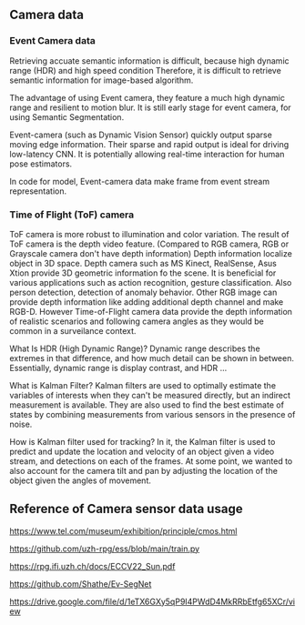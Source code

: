 ## Camera data 
### Event Camera data
Retrieving accuate semantic information is difficult, because high dynamic range (HDR) and high speed condition
Therefore, it is difficult to retrieve semantic information for image-based algorithm.

The advantage of using Event camera, they feature a much high dynamic range and resilient to motion blur. 
It is still early stage for event camera, for using Semantic Segmentation. 

Event-camera (such as  Dynamic Vision Sensor) quickly output sparse moving edge information.
Their sparse and rapid output is ideal for driving low-latency CNN. 
It is potentially allowing real-time interaction for human pose estimators. 

In code for model, Event-camera data make frame from event stream representation. 


### Time of Flight (ToF) camera 
ToF camera is more robust to illumination and color variation. 
The result of ToF camera is the depth video feature. (Compared to RGB camera, RGB or Grayscale camera don't have depth information)
Depth information localize object in 3D space.
Depth camera such as MS Kinect, RealSense, Asus Xtion provide 3D geometric information fo the scene. 
It is beneficial for various applications such as action recognition, gesture classification. Also person detection, detection of anomaly behavior. 
Other RGB image can provide depth information like adding additional depth channel and make RGB-D. 
However Time-of-Flight camera data provide the depth information of realistic scenarios and following camera angles as they would be common in a surveilance context.

What Is HDR (High Dynamic Range)? 
Dynamic range describes the extremes in that difference, and how much detail can be shown in between. Essentially, dynamic range is display contrast, and HDR ...

What is Kalman Filter? 
Kalman filters are used to optimally estimate the variables of interests when they can't be measured directly, but an indirect measurement is available. 
They are also used to find the best estimate of states by combining measurements from various sensors in the presence of noise.

How is Kalman filter used for tracking?
In it, the Kalman filter is used to predict and update the location and velocity of an object given a video stream, and detections on each of the frames. At some point, we wanted to also account for the camera tilt and pan by adjusting the location of the object given the angles of movement.


## Reference of Camera sensor data usage 

https://www.tel.com/museum/exhibition/principle/cmos.html



https://github.com/uzh-rpg/ess/blob/main/train.py



https://rpg.ifi.uzh.ch/docs/ECCV22_Sun.pdf



https://github.com/Shathe/Ev-SegNet



https://drive.google.com/file/d/1eTX6GXy5qP9I4PWdD4MkRRbEtfg65XCr/view

